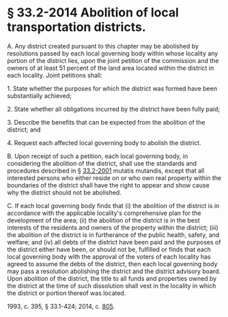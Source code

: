 # § 33.2-2014 Abolition of local transportation districts.

<p>A. Any district created pursuant to this chapter may be abolished by resolutions passed by each local governing body within whose locality any portion of the district lies, upon the joint petition of the commission and the owners of at least 51 percent of the land area located within the district in each locality. Joint petitions shall:</p><p>1. State whether the purposes for which the district was formed have been substantially achieved;</p><p>2. State whether all obligations incurred by the district have been fully paid;</p><p>3. Describe the benefits that can be expected from the abolition of the district; and</p><p>4. Request each affected local governing body to abolish the district.</p><p>B. Upon receipt of such a petition, each local governing body, in considering the abolition of the district, shall use the standards and procedures described in § <a href='http://law.lis.virginia.gov/vacode/33.2-2001/'>33.2-2001</a> mutatis mutandis, except that all interested persons who either reside on or who own real property within the boundaries of the district shall have the right to appear and show cause why the district should not be abolished.</p><p>C. If each local governing body finds that (i) the abolition of the district is in accordance with the applicable locality's comprehensive plan for the development of the area; (ii) the abolition of the district is in the best interests of the residents and owners of the property within the district; (iii) the abolition of the district is in furtherance of the public health, safety, and welfare; and (iv) all debts of the district have been paid and the purposes of the district either have been, or should not be, fulfilled or finds that each local governing body with the approval of the voters of each locality has agreed to assume the debts of the district, then each local governing body may pass a resolution abolishing the district and the district advisory board. Upon abolition of the district, the title to all funds and properties owned by the district at the time of such dissolution shall vest in the locality in which the district or portion thereof was located.</p><p>1993, c. 395, § 33.1-424; 2014, c. <a href='http://lis.virginia.gov/cgi-bin/legp604.exe?141+ful+CHAP0805'>805</a>.</p>